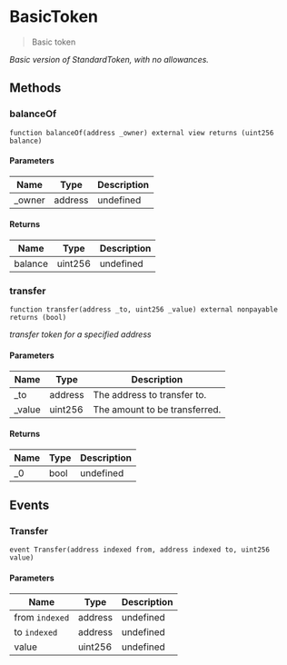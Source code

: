 # BasicToken



> Basic token



*Basic version of StandardToken, with no allowances.*

## Methods

### balanceOf

```solidity
function balanceOf(address _owner) external view returns (uint256 balance)
```





#### Parameters

| Name | Type | Description |
|---|---|---|
| _owner | address | undefined |

#### Returns

| Name | Type | Description |
|---|---|---|
| balance | uint256 | undefined |

### transfer

```solidity
function transfer(address _to, uint256 _value) external nonpayable returns (bool)
```



*transfer token for a specified address*

#### Parameters

| Name | Type | Description |
|---|---|---|
| _to | address | The address to transfer to. |
| _value | uint256 | The amount to be transferred. |

#### Returns

| Name | Type | Description |
|---|---|---|
| _0 | bool | undefined |



## Events

### Transfer

```solidity
event Transfer(address indexed from, address indexed to, uint256 value)
```





#### Parameters

| Name | Type | Description |
|---|---|---|
| from `indexed` | address | undefined |
| to `indexed` | address | undefined |
| value  | uint256 | undefined |



